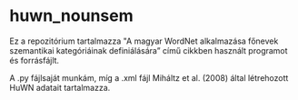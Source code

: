 # huwn_nounsem

Ez a repozitórium tartalmazza "A magyar WordNet alkalmazása főnevek szemantikai kategóriáinak definiálására” című cikkben használt programot és forrásfájlt.

A .py fájlsaját munkám, míg a .xml fájl Miháltz et al. (2008) által létrehozott HuWN adatait tartalmazza.
